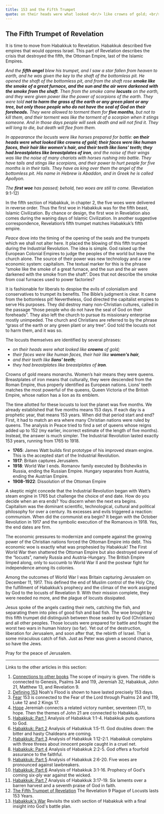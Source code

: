 ```yaml
---
title: 153 and the Fifth Trumpet
quote: on their heads were what looked <br/> like crowns of gold; <br/> their faces were like human faces, <br/> their hair like women's hair <br/> - Revelation 9:7b-9a
---
```

## The Fifth Trumpet of Revelation

It is time to move from Habakkuk to Revelation. Habakkuk described five empires that would oppress Israel. This part of Revelation describes the crisis that destroyed the fifth, the Ottoman Empire, last of the Islamic Empires. 

*And the **fifth angel** blew his trumpet, and I saw a star fallen from heaven to earth, and he was given the key to the shaft of the bottomless pit. He opened the shaft of the bottomless pit, and from the shaft rose **smoke like the smoke of a great furnace, and the sun and the air were darkened with the smoke from the shaft**. Then from the smoke came **locusts** on the earth, and they were given power like the power of scorpions of the earth. They were told **not to harm the grass of the earth or any green plant or any tree, but only those people who do not have the seal of God on their foreheads.** They were allowed to torment them for **five months**, but not to kill them, and their torment was like the torment of a scorpion when it stings someone. And in those days people will seek death and will not find it. They will long to die, but death will flee from them.*

*In appearance the locusts were like horses prepared for battle: **on their heads were what looked like crowns of gold; their faces were like human faces, their hair like women's hair, and their teeth like lions' teeth; they had breastplates like breastplates of iron**, and the noise of their wings was like the noise of many chariots with horses rushing into battle. They have tails and stings like scorpions, and their power to hurt people for five months is in their tails. They have as king over them the angel of the bottomless pit. His name in Hebrew is Abaddon, and in Greek he is called Apollyon.*

*The **first woe** has passed; behold, two woes are still to come.* (Revelation 9:1-12)

In the fifth section of Habakkuk, in chapter 2, the five woes were delivered in reverse order. Thus the first woe in Habakkuk was for the fifth beast, Islamic Civilization. By chance or design, the first woe in Revelation also comes during the waning days of Islamic Civilization. In another suggestive correspondence, Revelation’s fifth trumpet matches Habakkuk’s fifth empire.

*Peace* dove into the timing of the opening of the seals and the trumpets which we shall not alter here. It placed the blowing of this fifth trumpet during the Industrial Revolution. The idea is simple. God raised up the European Colonial Empires to judge the peoples of the world but leave the church alone. The source of their power was new technology and a new economic system: capitalism. The textual marker for this is the phrase “smoke like the smoke of a great furnace, and the sun and the air were darkened with the smoke from the shaft”. Does that not describe the smoke from coal furnaces used to power factories?

It is fashionable for liberals to despise the evils of colonialism and conservatives to trumpet its benefits. The Bible’s judgment is clear. It came from the bottomless pit! Nevertheless, God directed the capitalist empires to serve His purposes. They did destroy many non-Christian cultures, called in the passage “those people who do not have the seal of God on their foreheads”. They also left the church to pursue its missionary enterprise mostly unimpeded. The church and Christians are referred to by the phrase “grass of the earth or any green plant or any tree”. God told the locusts not to harm them, and it was so.

The locusts themselves are identified by several phrases:

  - *on their heads were what looked like **crowns** of gold;*
  - *their faces were like human faces, their hair like **women's hair**,*
  - *and their teeth like **lions' teeth**;* 
  - *they had breastplates like breastplates of **iron**.*
  
Crowns of gold means monarchs. Women’s hair means they were queens. Breastplates of iron means that culturally, they were descended from the Roman Empire, thus properly identified as European nations. Lions’ teeth matches the most powerful of the queens, Queen Victoria of the British Empire, whose nation has a lion as its emblem.

The time allotted for these locusts to loot the planet was five months. We already established that five months means 153 days. If each day is a prophetic year, that means 153 years. When did that period start and end? First, it had to match an era where many Christian nations were ruled by queens. The analysis in Peace tried to find a set of queens whose reigns added up to 152 (my earlier, incorrect estimate of the length of five months). Instead, the answer is much simpler. The Industrial Revolution lasted exactly 153 years, running from 1765 to 1918. 

  - **1765**: James Watt builds first prototype of his improved steam engine. This is the accepted start of the Industrial Revolution.
  - **1917**: Britain captures Jerusalem.
  - **1918**: World War I ends. Romanov family executed by Bolsheviks in Russia, ending the Russian Empire. Hungary separates from Austria, ending the Austrian Empire. 
  - **1908-1922**: Dissolution of the Ottoman Empire
  
A skeptic might concede that the Industrial Revolution began with Watt’s steam engine in 1765 but challenge the choice of end date. How do you decide when an era ends? You discern when the next era begins. Capitalism was the dominant scientific, technological, cultural and political philosophy for over a century. Its excesses and evils  triggered a reaction: communism. When did the communist era begin? It began with the October Revolution in 1917 and the symbolic execution of the Romanovs in 1918. Yes, the end dates are firm.

The economic pressures to modernize and compete against the growing power of the Christian nations forced the Ottoman Empire into debt. This economic woe is exactly what was prophesied by Habakkuk! The First World War then shattered the Ottoman Empire but also destroyed several of the “locusts”, namely Russia and Austria-Hungary. The British Empire limped along, only to succumb to World War II and the postwar fight for independence among its colonies.

Among the outcomes of World War I was Britain capturing Jerusalem on December 11, 1917. This defined the end of Muslim control of the Holy City, the fulfillment of Habakkuk’s prophecy and the climax of the work assigned by God to the locusts of Revelation 9. With their mission complete, they were needed no more, and the plague of locusts dissipated.

Jesus spoke of the angels casting their nets, catching the fish, and separating them into piles of good fish and bad fish. The woe brought by this fifth trumpet did distinguish between those sealed by God (Christians) and all other peoples. Those locusts were prepared for battle and fought the worst two wars in human history (so far). Yet out of the destruction, liberation for Jerusalem, and soon after that, the rebirth of Israel. That is some miraculous catch of fish. Just as Peter was given a second chance, so have the Jews.

Pray for the peace of Jerusalem.

<hr>

Links to the other articles in this section:

  1. [Connections to other books](153-connections.html) The scope of inquiry is given. The riddle is connected to Genesis, Psalms 34 and 119, Jeremiah 32, Habakkuk, John 21,  Matthew 13, and Revelation 9. 
  2. [Defining 153](defining-153.html) Noah's Flood is shown to have lasted precisely 153 days.
  3. [Fear](153-and-fear.html) 153 is connected to the Fear of the Lord through Psalms 24 and 119, Luke 12 and 2 Kings 17.
  4. [Hope](153-and-hope.html) Jeremiah connects a related victory number, seventeen (17), to hope. Then the themes of John 21 are connected to Habakkuk.
  5. [Habakkuk: Part 1](habakkuk-part-1.html) Analysis of Habakkuk 1:1-4. Habakkuk puts questions to God.
  6. [Habakkuk: Part 2](habakkuk-part-2.html) Analysis of Habakkuk 1:5-11. God doubles down: the bitter and hasty Chaldeans are coming.
  7. [Habakkuk: Part 3](habakkuk-part-3.html) Analysis of Habakkuk 1:12-2:1. Habakkuk complains with three threes about innocent people caught in a cruel net.
  8. [Habakkuk: Part 4](habakkuk-part-4.html) Analysis of Habakkuk 2:2-5. God offers a fourfold assurance to the faithful.
  9. [Habakkuk: Part 5](habakkuk-part-5.html) Analysis of Habakkuk 2:6-20. Five woes are pronounced against lawbreakers.
  10. [Habakkuk: Part 6](habakkuk-part-6.html) Analysis of Habakkuk 3:1-16. Prophecy of God's coming six-ply war against the wicked.
  11. [Habakkuk: Part 7](habakkuk-part-7.html) Analysis of Habakkuk 3:17-19. Six laments over a barren harvest and a seventh praise of God in faith.
  12. [The Fifth Trumpet of Revelation](153-and-the-fifth-trumpet.html) The Revelation 9 Plague of Locusts lasts 153 Years.
  13. [Habakkuk's War](habakkuk-s-war.html) Revisits the sixth section of Habakkuk with a final insight into God's battle plan.
  